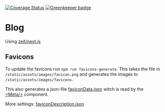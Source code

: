 [![Coverage Status](https://coveralls.io/repos/github/schoenwaldnils/blog/badge.svg)](https://coveralls.io/github/schoenwaldnils/blog) [![Greenkeeper badge](https://badges.greenkeeper.io/schoenwaldnils/blog.svg)](https://greenkeeper.io/)

# Blog


Using [zeit/next.js](https://github.com/zeit/next.js)


## Favicons

To update the favicons run `npm run favicons-generate`. This takes the file in `/static/assets/images/favicon.png` and generates the images to `/static/assets/images/favicons`.

This also generates a json-file [faviconData.json](faviconData.json) witch is read by the [\<Meta/\>](source/components/Meta/Meta.js) component.

More settings: [faviconDescription.json](faviconDescription.json)
